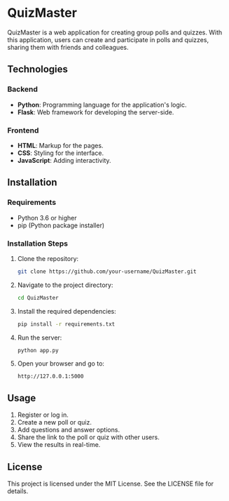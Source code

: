 # QuizMaster

QuizMaster is a web application for creating group polls and quizzes. With this application, users can create and participate in polls and quizzes, sharing them with friends and colleagues.

## Technologies

### Backend

- **Python**: Programming language for the application's logic.
- **Flask**: Web framework for developing the server-side.

### Frontend

- **HTML**: Markup for the pages.
- **CSS**: Styling for the interface.
- **JavaScript**: Adding interactivity.

## Installation

### Requirements

- Python 3.6 or higher
- pip (Python package installer)

### Installation Steps

1. Clone the repository:
    ```bash
    git clone https://github.com/your-username/QuizMaster.git
    ```
2. Navigate to the project directory:
    ```bash
    cd QuizMaster
    ```
3. Install the required dependencies:
    ```bash
    pip install -r requirements.txt
    ```
4. Run the server:
    ```bash
    python app.py
    ```
5. Open your browser and go to:
    ```
    http://127.0.0.1:5000
    ```

## Usage

1. Register or log in.
2. Create a new poll or quiz.
3. Add questions and answer options.
4. Share the link to the poll or quiz with other users.
5. View the results in real-time.

## License

This project is licensed under the MIT License. See the LICENSE file for details.
